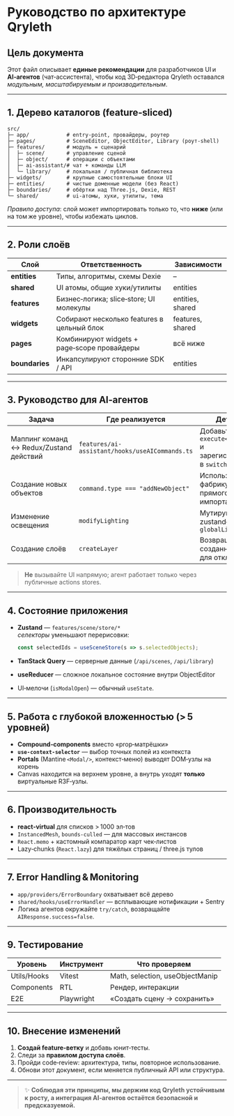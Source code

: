 
# Руководство по архитектуре Qryleth

## Цель документа
Этот файл описывает **единые рекомендации** для&nbsp;разработчиков UI и **AI‑агентов** (чат‑ассистента), чтобы код 3D‑редактора Qryleth оставался _модульным, масштабируемым и производительным_.

---

## 1. Дерево каталогов (feature‑sliced)

```text
src/
├─ app/            # entry‑point, провайдеры, роутер
├─ pages/          # SceneEditor, ObjectEditor, Library (роут‑shell)
├─ features/       # модуль = сценарий
│  ├─ scene/       # управление сценой
│  ├─ object/      # операции с объектами
│  ├─ ai-assistant/# чат + команды LLM
│  └─ library/     # локальная / публичная библиотека
├─ widgets/        # крупные самостоятельные блоки UI
├─ entities/       # чистые доменные модели (без React)
├─ boundaries/     # обёртки над Three.js, Dexie, REST
└─ shared/         # ui‑атомы, хуки, утилиты, тема
```

*Правило доступа*: слой может импортировать только то, что **ниже** (или на том же уровне), чтобы избежать циклов.

---

## 2. Роли слоёв

| Слой          | Ответственность                               | Зависимости             |
|---------------|-----------------------------------------------|-------------------------|
| **entities**  | Типы, алгоритмы, схемы Dexie                  | –                       |
| **shared**    | UI атомы, общие хуки/утилиты                  | entities                |
| **features**  | Бизнес‑логика; slice‑store; UI молекулы       | entities, shared        |
| **widgets**   | Собирают несколько features в цельный блок    | features, shared        |
| **pages**     | Комбинируют widgets + page‑scope провайдеры   | всё ниже                |
| **boundaries**| Инкапсулируют сторонние SDK / API             | entities                |

---

## 3. Руководство для **AI‑агентов**

| Задача | Где реализуется | Детали |
|--------|-----------------|--------|
| Маппинг команд ↔ Redux/Zustand действий | `features/ai-assistant/hooks/useAICommands.ts` | Добавьте `execute<Команда>` и зарегистрируйте в `switch` |
| Создание новых объектов | `command.type === "addNewObject"` | Используйте фабрику без прямого импорта Three.js |
| Изменение освещения | `modifyLighting` | Мутируйте zustand‑store `globalLighting` |
| Создание слоёв | `createLayer` | Возвращайте созданный **Layer** для отклика АИ |

> **Не** вызывайте UI напрямую; агент работает только через публичные actions stores.

---

## 4. Состояние приложения

* **Zustand** — `features/scene/store/*`  
  *селекторы* уменьшают перерисовки:

  ```ts
  const selectedIds = useSceneStore(s => s.selectedObjects);
  ```

* **TanStack Query** — серверные данные (`/api/scenes`, `/api/library`)  
* **useReducer** — сложное локальное состояние внутри ObjectEditor  
* UI‑мелочи (`isModalOpen`) — обычный `useState`.

---

## 5. Работа с глубокой вложенностью (> 5 уровней)

* **Compound‑components** вместо «prop‑матрёшки»  
* **`use-context-selector`** — выбор точных полей из контекста  
* **Portals** (Mantine `<Modal/>`, контекст‑меню) выводят DOM‑узлы на корень  
* Canvas находится на верхнем уровне, а внутрь уходят **только** виртуальные R3F‑узлы.

---



## 6. Производительность

* **react‑virtual** для списков > 1000 эл‑тов  
* `InstancedMesh`, `bounds-culled` — для массовых инстансов  
* `React.memo` + кастомный компаратор карт чек‑листов  
* Lazy‑chunks (`React.lazy`) для тяжёлых страниц / three.js тулов  

---

## 7. Error Handling & Monitoring

* `app/providers/ErrorBoundary` охватывает всё дерево  
* `shared/hooks/useErrorHandler` — всплывающие нотификации + Sentry  
* Логика агентов окружайте `try/catch`, возвращайте `AIResponse.success=false`.

---

## 9. Тестирование

| Уровень        | Инструмент | Что проверяем                    |
|--------------- |-----------|----------------------------------|
| Utils/Hooks    | Vitest    | Math, selection, useObjectManip  |
| Components     | RTL       | Рендер, интеракции               |
| E2E            | Playwright| «Создать сцену → сохранить»      |

---

## 10. Внесение изменений

1. **Создай feature‑ветку** и добавь юнит‑тесты.  
2. Следи за **правилом доступа слоёв**.  
3. Пройди code‑review: архитектура, типы, повторное использование.  
4. Обнови этот документ, если меняется публичный API или структура.

---

> ✨ **Соблюдая эти принципы, мы держим код Qryleth устойчивым к росту, а интеграция AI‑агентов остаётся безопасной и предсказуемой.**  
